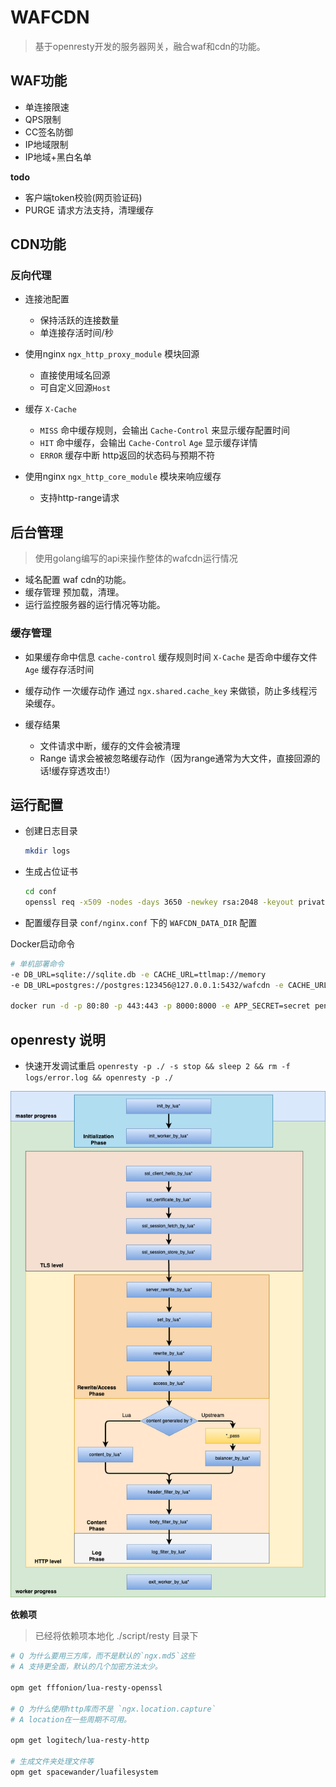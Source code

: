 # WAFCDN

> 基于openresty开发的服务器网关，融合waf和cdn的功能。

## WAF功能
- 单连接限速
- QPS限制
- CC签名防御
- IP地域限制
- IP地域+黑白名单

**todo**
- 客户端token校验(网页验证码)
- PURGE 请求方法支持，清理缓存


## CDN功能

### 反向代理

- 连接池配置
    - 保持活跃的连接数量
    - 单连接存活时间/秒

- 使用nginx `ngx_http_proxy_module` 模块回源
    - 直接使用域名回源
    - 可自定义回源`Host`

- 缓存 `X-Cache`
    - `MISS` 命中缓存规则，会输出 `Cache-Control` 来显示缓存配置时间
    - `HIT` 命中缓存，会输出 `Cache-Control` `Age` 显示缓存详情
    - `ERROR` 缓存中断 http返回的状态码与预期不符

- 使用nginx `ngx_http_core_module` 模块来响应缓存
    - 支持http-range请求

## 后台管理

> 使用golang编写的api来操作整体的wafcdn运行情况 

- 域名配置 waf cdn的功能。
- 缓存管理 预加载，清理。
- 运行监控服务器的运行情况等功能。

### 缓存管理 
- 如果缓存命中信息
    `cache-control` 缓存规则时间
    `X-Cache` 是否命中缓存文件
    `Age` 缓存存活时间

- 缓存动作
    一次缓存动作 通过 `ngx.shared.cache_key` 来做锁，防止多线程污染缓存。

- 缓存结果
    - 文件请求中断，缓存的文件会被清理
    - Range 请求会被被忽略缓存动作（因为range通常为大文件，直接回源的话!缓存穿透攻击!）

## 运行配置

- 创建日志目录

    ```bash
    mkdir logs
    ```

- 生成占位证书

    ```bash
    cd conf
    openssl req -x509 -nodes -days 3650 -newkey rsa:2048 -keyout private.key -out certificate.crt -config ssl.conf
    ```

- 配置缓存目录 `conf/nginx.conf` 下的 `WAFCDN_DATA_DIR` 配置

Docker启动命令

```bash
# 单机部署命令
-e DB_URL=sqlite://sqlite.db -e CACHE_URL=ttlmap://memory
-e DB_URL=postgres://postgres:123456@127.0.0.1:5432/wafcdn -e CACHE_URL=redis://default:@127.0.0.1:6379/1

docker run -d -p 80:80 -p 443:443 -p 8000:8000 -e APP_SECRET=secret penndev/wafcdn:latest
```

## openresty 说明

- 快速开发调试重启 `openresty -p ./ -s stop && sleep 2 && rm -f logs/error.log && openresty -p ./`

![流程图](https://raw.githubusercontent.com/openresty/lua-nginx-module/refs/heads/master/doc/images/lua_nginx_modules_directives.drawio.png)


**依赖项**

> 已经将依赖项本地化 ./script/resty 目录下

```bash
# Q 为什么要用三方库，而不是默认的`ngx.md5`这些
# A 支持更全面，默认的几个加密方法太少。

opm get fffonion/lua-resty-openssl
 
# Q 为什么使用http库而不是 `ngx.location.capture`
# A location在一些周期不可用。
 
opm get logitech/lua-resty-http

# 生成文件夹处理文件等
opm get spacewander/luafilesystem
```
